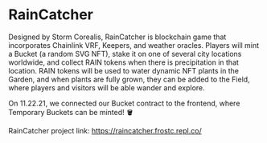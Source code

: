 # RainCatcher

Designed by Storm Corealis, RainCatcher is blockchain game that incorporates Chainlink VRF, Keepers, and weather oracles. Players will mint a Bucket (a random SVG NFT), stake it on one of several city locations worldwide, and collect RAIN tokens when there is precipitation in that location. RAIN tokens will be used to water dynamic NFT plants in the Garden, and when plants are fully grown, they can be added to the Field, where players and visitors will be able wander and explore.

On 11.22.21, we connected our Bucket contract to the frontend, where Temporary Buckets can be minted! 🪣

RainCatcher project link:  https://raincatcher.frostc.repl.co/
